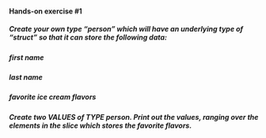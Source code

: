 ####    Hands-on exercise #1
#####   Create your own type “person” which will have an underlying type of “struct” so that it can store the following data:
#####   first name
#####   last name
#####   favorite ice cream flavors
#####   Create two VALUES of TYPE person. Print out the values, ranging over the elements in the slice which stores the favorite flavors.